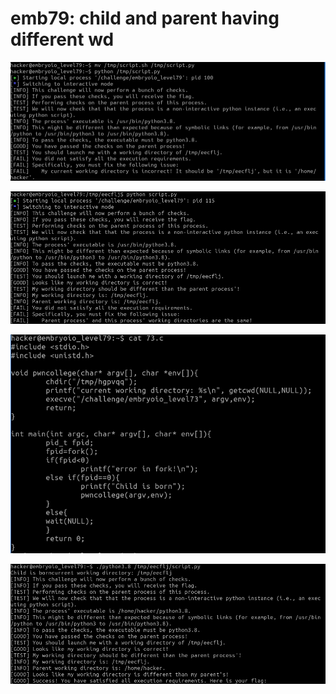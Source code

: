 # emb79: child and parent having different wd

![Incorrect working directory](<../.gitbook/assets/image (109).png>)

![parent and child should have different working directories](<../.gitbook/assets/image (177).png>)

![Then modify 73rd's source code](<../.gitbook/assets/image (169).png>)

![I got the flag.](<../.gitbook/assets/image (243) (1).png>)
